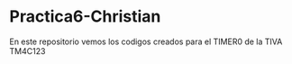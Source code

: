 # Practica6-Christian
En este repositorio vemos los codigos creados para el TIMER0 de la TIVA TM4C123
